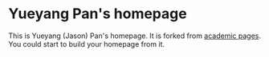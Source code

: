 # Yueyang Pan's homepage
This is Yueyang (Jason) Pan's homepage. It is forked from [academic pages](https://academicpages.github.io/). You could start to build your homepage from it.